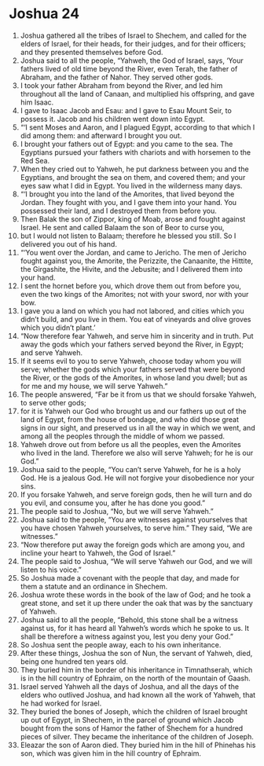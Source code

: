 ﻿
# Joshua 24
1. Joshua gathered all the tribes of Israel to Shechem, and called for the elders of Israel, for their heads, for their judges, and for their officers; and they presented themselves before God. 
2. Joshua said to all the people, “Yahweh, the God of Israel, says, ‘Your fathers lived of old time beyond the River, even Terah, the father of Abraham, and the father of Nahor. They served other gods. 
3. I took your father Abraham from beyond the River, and led him throughout all the land of Canaan, and multiplied his offspring, and gave him Isaac. 
4. I gave to Isaac Jacob and Esau: and I gave to Esau Mount Seir, to possess it. Jacob and his children went down into Egypt. 
5. “‘I sent Moses and Aaron, and I plagued Egypt, according to that which I did among them: and afterward I brought you out. 
6. I brought your fathers out of Egypt: and you came to the sea. The Egyptians pursued your fathers with chariots and with horsemen to the Red Sea. 
7. When they cried out to Yahweh, he put darkness between you and the Egyptians, and brought the sea on them, and covered them; and your eyes saw what I did in Egypt. You lived in the wilderness many days. 
8. “‘I brought you into the land of the Amorites, that lived beyond the Jordan. They fought with you, and I gave them into your hand. You possessed their land, and I destroyed them from before you. 
9. Then Balak the son of Zippor, king of Moab, arose and fought against Israel. He sent and called Balaam the son of Beor to curse you, 
10. but I would not listen to Balaam; therefore he blessed you still. So I delivered you out of his hand. 
11. “‘You went over the Jordan, and came to Jericho. The men of Jericho fought against you, the Amorite, the Perizzite, the Canaanite, the Hittite, the Girgashite, the Hivite, and the Jebusite; and I delivered them into your hand. 
12. I sent the hornet before you, which drove them out from before you, even the two kings of the Amorites; not with your sword, nor with your bow. 
13. I gave you a land on which you had not labored, and cities which you didn’t build, and you live in them. You eat of vineyards and olive groves which you didn’t plant.’ 
14. “Now therefore fear Yahweh, and serve him in sincerity and in truth. Put away the gods which your fathers served beyond the River, in Egypt; and serve Yahweh. 
15. If it seems evil to you to serve Yahweh, choose today whom you will serve; whether the gods which your fathers served that were beyond the River, or the gods of the Amorites, in whose land you dwell; but as for me and my house, we will serve Yahweh.” 
16. The people answered, “Far be it from us that we should forsake Yahweh, to serve other gods; 
17. for it is Yahweh our God who brought us and our fathers up out of the land of Egypt, from the house of bondage, and who did those great signs in our sight, and preserved us in all the way in which we went, and among all the peoples through the middle of whom we passed. 
18. Yahweh drove out from before us all the peoples, even the Amorites who lived in the land. Therefore we also will serve Yahweh; for he is our God.” 
19. Joshua said to the people, “You can’t serve Yahweh, for he is a holy God. He is a jealous God. He will not forgive your disobedience nor your sins. 
20. If you forsake Yahweh, and serve foreign gods, then he will turn and do you evil, and consume you, after he has done you good.” 
21. The people said to Joshua, “No, but we will serve Yahweh.” 
22. Joshua said to the people, “You are witnesses against yourselves that you have chosen Yahweh yourselves, to serve him.” They said, “We are witnesses.” 
23. “Now therefore put away the foreign gods which are among you, and incline your heart to Yahweh, the God of Israel.” 
24. The people said to Joshua, “We will serve Yahweh our God, and we will listen to his voice.” 
25. So Joshua made a covenant with the people that day, and made for them a statute and an ordinance in Shechem. 
26. Joshua wrote these words in the book of the law of God; and he took a great stone, and set it up there under the oak that was by the sanctuary of Yahweh. 
27. Joshua said to all the people, “Behold, this stone shall be a witness against us, for it has heard all Yahweh’s words which he spoke to us. It shall be therefore a witness against you, lest you deny your God.” 
28. So Joshua sent the people away, each to his own inheritance. 
29. After these things, Joshua the son of Nun, the servant of Yahweh, died, being one hundred ten years old. 
30. They buried him in the border of his inheritance in Timnathserah, which is in the hill country of Ephraim, on the north of the mountain of Gaash. 
31. Israel served Yahweh all the days of Joshua, and all the days of the elders who outlived Joshua, and had known all the work of Yahweh, that he had worked for Israel. 
32. They buried the bones of Joseph, which the children of Israel brought up out of Egypt, in Shechem, in the parcel of ground which Jacob bought from the sons of Hamor the father of Shechem for a hundred pieces of silver. They became the inheritance of the children of Joseph. 
33. Eleazar the son of Aaron died. They buried him in the hill of Phinehas his son, which was given him in the hill country of Ephraim. 
